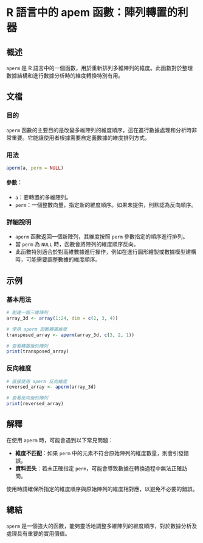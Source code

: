 <!--
Meta Description: # R 語言中的 apem 函數：陣列轉置的利器 ## 概述 `aperm` 是 R 語言中的一個函數，用於重新排列多維陣列的維度。此函數對於整理數據結構和進行數據分析時的維度轉換特別有用。 ## 文檔 ### 目的 `aperm` 函數的主要目的是改變多維陣列的維度順序，這在進行數據處理和分析時非...
Meta Keywords: aperm, perm, array_3d, null, transposed_array
-->

# R 語言中的 apem 函數：陣列轉置的利器

## 概述
`aperm` 是 R 語言中的一個函數，用於重新排列多維陣列的維度。此函數對於整理數據結構和進行數據分析時的維度轉換特別有用。

## 文檔
### 目的
`aperm` 函數的主要目的是改變多維陣列的維度順序，這在進行數據處理和分析時非常重要。它能讓使用者根據需要自定義數據的維度排列方式。

### 用法
```R
aperm(a, perm = NULL)
```

#### 參數：
- `a`：要轉置的多維陣列。
- `perm`：一個整數向量，指定新的維度順序。如果未提供，則默認為反向順序。

### 詳細說明
- `aperm` 函數返回一個新陣列，其維度按照 `perm` 參數指定的順序進行排列。
- 當 `perm` 為 `NULL` 時，函數會將陣列的維度順序反向。
- 此函數特別適合於對高維數據進行操作，例如在進行圖形繪製或數據模型建構時，可能需要調整數據的維度順序。

## 示例
### 基本用法
```R
# 創建一個三維陣列
array_3d <- array(1:24, dim = c(2, 3, 4))

# 使用 aperm 函數轉置維度
transposed_array <- aperm(array_3d, c(3, 2, 1))

# 查看轉置後的陣列
print(transposed_array)
```

### 反向維度
```R
# 直接使用 aperm 反向維度
reversed_array <- aperm(array_3d)

# 查看反向後的陣列
print(reversed_array)
```

## 解釋
在使用 `aperm` 時，可能會遇到以下常見問題：
- **維度不匹配**：如果 `perm` 中的元素不符合原始陣列的維度數量，則會引發錯誤。
- **資料丟失**：若未正確指定 `perm`，可能會導致數據在轉換過程中無法正確訪問。

使用時請確保所指定的維度順序與原始陣列的維度相對應，以避免不必要的錯誤。

## 總結
`aperm` 是一個強大的函數，能夠靈活地調整多維陣列的維度順序，對於數據分析及處理具有重要的實用價值。